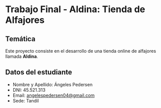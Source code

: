 # Trabajo Final - Aldina: Tienda de Alfajores

## Temática
Este proyecto consiste en el desarrollo de una tienda online de alfajores llamada **Aldina**.

## Datos del estudiante
- Nombre y Apellido: Ángeles Pedersen
- DNI: 45.521.313
- Email: angelespedersen04@gmail.com
- Sede: Tandil

